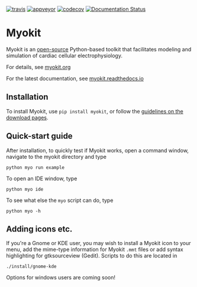 [![travis](https://travis-ci.org/MichaelClerx/myokit.svg?branch=master)](https://travis-ci.org/MichaelClerx/myokit)
[![appveyor](https://ci.appveyor.com/api/projects/status/u2e6bc6tklgxyyra?svg=true)](https://ci.appveyor.com/project/MichaelClerx/myokit)
[![codecov](https://codecov.io/gh/MichaelClerx/myokit/branch/master/graph/badge.svg)](https://codecov.io/gh/MichaelClerx/myokit)
[![Documentation Status](https://readthedocs.org/projects/myokit/badge/?version=latest)](https://myokit.readthedocs.io/?badge=latest)

# Myokit

Myokit is an [open-source](https://github.com/MichaelClerx/myokit/blob/master/LICENSE.txt) Python-based toolkit that facilitates modeling and simulation of cardiac cellular electrophysiology.

For details, see [myokit.org](http://myokit.org)

For the latest documentation, see [myokit.readthedocs.io](https://myokit.readthedocs.io/)

## Installation

To install Myokit, use `pip install myokit`, or follow the [guidelines on the download pages](http://myokit.org/download).

## Quick-start guide

After installation, to quickly test if Myokit works, open a command window, navigate to the myokit directory and type

    python myo run example
    
To open an IDE window, type

    python myo ide
    
To see what else the `myo` script can do, type

    python myo -h

## Adding icons etc.
If you're a Gnome or KDE user, you may wish to install a Myokit icon to your menu, add the mime-type information for Myokit `.mmt` files or add syntax highlighting for gtksourceview (Gedit). Scripts to do this are located in
    
    ./install/gnome-kde

Options for windows users are coming soon!
